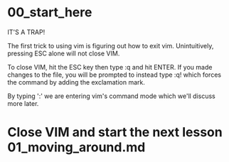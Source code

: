 # 00_start_here

IT'S A TRAP!

The first trick to using vim is figuring out how to exit vim.  Unintuitively, pressing ESC alone will not close VIM.

To close VIM, hit the ESC key then type :q and hit ENTER.  If you made changes to the file, you will be prompted to instead type :q! which forces the command by adding the exclamation mark.

By typing ':' we are entering vim's command mode which we'll discuss more later.

# Close VIM and start the next lesson 01_moving_around.md

